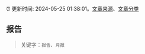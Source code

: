 :alarm_clock: 更新时间: 2024-05-25 01:38:01。[文章来源](/README.md)、[文章分类](/TAGS.md)

## 报告


> 关键字：`报告`、`月报`



